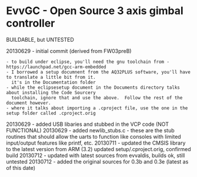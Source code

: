 EvvGC - Open Source 3 axis gimbal controller
======================
BUILDABLE, but UNTESTED

20130629 - initial commit (derived from FW03preB)

    - to build under eclipse, you'll need the gnu toolchain from - https://launchpad.net/gcc-arm-embedded
    - I borrowed a setup documnent from the AQ32PLUS software, you'll have to translate a little bit from it.
      it's in the Documentation folder
    - while the eclipsesetup document in the Documents directory talks about installing the Code Sourcery
      toolchain, ignore that and use the above.  Follow the rest of the document however.
    - where it talks about importing a .cproject file, use the one in the setup folder called .cproject.orig
    
20130629 - added USB libaries and stubbed in the VCP code (NOT FUNCTIONAL)
20130629 - added newlib_stubs.c - these are the stub routines that should allow the uarts to function like
           consoles with limited input/output features like printf, etc.
20130711 - updated the CMSIS library to the latest version from ARM (3.2)
           updated setup/.cproject.orig, confirmed build
20130712 - updated with latest sources from evvaldis, builds ok, still untested
20130712 - added the original sources for 0.3b and 0.3e (latest as of this date)